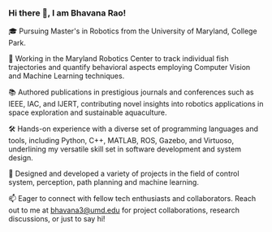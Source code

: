 ### Hi there 👋, I am Bhavana Rao!

<!--
**bhavanarao3/bhavanarao3** is a ✨ _special_ ✨ repository because its `README.md` (this file) appears on your GitHub profile.

Here are some ideas to get you started:-->

🎓 Pursuing Master's in Robotics from the University of Maryland, College Park.

🔬 Working in the Maryland Robotics Center to track individual fish trajectories and quantify behavioral aspects employing Computer Vision and Machine Learning techniques.

📚 Authored publications in prestigious journals and conferences such as IEEE, IAC, and IJERT, contributing novel insights into robotics applications in space exploration and sustainable aquaculture.

🛠️ Hands-on experience with a diverse set of programming languages and tools, including Python, C++, MATLAB, ROS, Gazebo, and Virtuoso, underlining my versatile skill set in software development and system design.

🚀 Designed and developed a variety of projects in the field of control system, perception, path planning and machine learning.

📫 Eager to connect with fellow tech enthusiasts and collaborators. Reach out to me at bhavana3@umd.edu for project collaborations, research discussions, or just to say hi!


